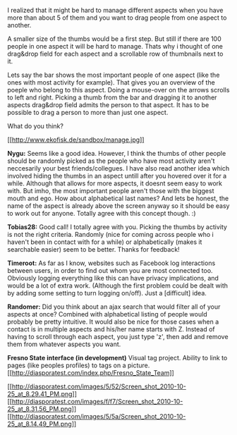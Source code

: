 I realized that it might be hard to manage different aspects when you have more than about 5 of them and you want to drag people from one aspect to another.

A smaller size of the thumbs would be a first step. But still if there are 100 people in one aspect it will be hard to manage.
Thats why i thought of one drag&drop field for each aspect and a scrollable row of thumbnails next to it.

Lets say the bar shows the most important people of one aspect (like the ones with most activity for example). That gives you an overview of the poeple who belong to this aspect. 
Doing a mouse-over on the arrows scrolls to left and right. Picking a thumb from the bar and dragging it to another aspects drag&drop field admits the person to that aspect. 
It has to be possible to drag a person to more than just one aspect.

What do you think?

[[http://www.ekofisk.de/sandbox/manage.jpg]]

**Nygu:** Seems like a good idea. However, I think the thumbs of other people should be randomly picked as the people who have most activity aren't neccesarily your best friends/collegues. I have also read another idea which involved hiding the thumbs in an aspect untill after you hovered over it for a while. Although that allows for more aspects, it doesnt seem easy to work with. But imho, the most important people aren't those with the biggest mouth and ego. How about alphabetical last names? And lets be honest, the name of the aspect is already above the screen anyway so it should be easy to work out for anyone. Totally agree with this concept though. :)

**Tobias28:** Good call! I totally agree with you. Picking the thumbs by activity is not the right criteria. Randomly (nice for coming across people who i haven't been in contact with for a while) or alphabetically (makes it searchable easier) seem to be better. Thanks for feedback!

**Timeroot:** As far as I know, websites such as Facebook log interactions between users, in order to find out whom you are most connected too. Obviously logging everything like this can have privacy implications, and would be a lot of extra work. (Although the first problem could be dealt with by adding some setting to turn logging on/off). Just a [difficult] idea.

**Randomer:** Did you think about an ajax search that would filter all of your aspects at once?  Combined with alphabetical listing of people would probably be pretty intuitive.  It would also be nice for those cases when a contact is in multiple aspects and his/her name starts with Z.  Instead of having to scroll through each aspect, you just type 'z', then add and remove them from whatever aspects you want.

**Fresno State interface (in development)**
Visual tag project. Ability to link to pages (like peoples profiles) to tags on a picture. 
[[http://diasporatest.com/index.php/Fresno_State_Team]]

[[http://diasporatest.com/images/5/52/Screen_shot_2010-10-25_at_8.29.41_PM.png]]
[[http://diasporatest.com/images/f/f7/Screen_shot_2010-10-25_at_8.31.56_PM.png]]
[[http://diasporatest.com/images/5/5a/Screen_shot_2010-10-25_at_8.14.49_PM.png]]


